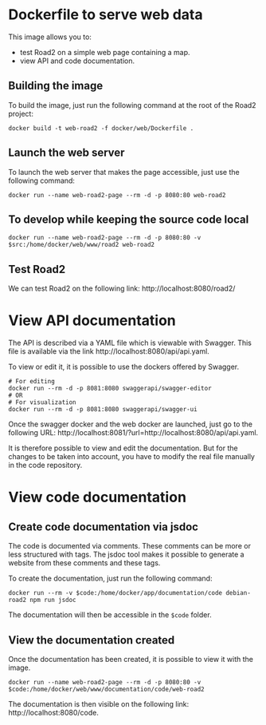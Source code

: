 # Dockerfile to serve web data

This image allows you to:
- test Road2 on a simple web page containing a map.
- view API and code documentation.


## Building the image

To build the image, just run the following command at the root of the Road2 project:
```
docker build -t web-road2 -f docker/web/Dockerfile .
```

## Launch the web server

To launch the web server that makes the page accessible, just use the following command:
```
docker run --name web-road2-page --rm -d -p 8080:80 web-road2
```

## To develop while keeping the source code local
```
docker run --name web-road2-page --rm -d -p 8080:80 -v $src:/home/docker/web/www/road2 web-road2
```

## Test Road2

We can test Road2 on the following link: http://localhost:8080/road2/

# View API documentation

The API is described via a YAML file which is viewable with Swagger. This file is available via the link http://localhost:8080/api/api.yaml.

To view or edit it, it is possible to use the dockers offered by Swagger.
```
# For editing
docker run --rm -d -p 8081:8080 swaggerapi/swagger-editor
# OR
# For visualization
docker run --rm -d -p 8081:8080 swaggerapi/swagger-ui
```

Once the swagger docker and the web docker are launched, just go to the following URL: http://localhost:8081/?url=http://localhost:8080/api/api.yaml.

It is therefore possible to view and edit the documentation. But for the changes to be taken into account, you have to modify the real file manually in the code repository.

# View code documentation

## Create code documentation via jsdoc

The code is documented via comments. These comments can be more or less structured with tags. The jsdoc tool makes it possible to generate a website from these comments and these tags.

To create the documentation, just run the following command:
```
docker run --rm -v $code:/home/docker/app/documentation/code debian-road2 npm run jsdoc
```

The documentation will then be accessible in the `$code` folder.

## View the documentation created

Once the documentation has been created, it is possible to view it with the image.
```
docker run --name web-road2-page --rm -d -p 8080:80 -v $code:/home/docker/web/www/documentation/code/web-road2
```
The documentation is then visible on the following link: http://localhost:8080/code.